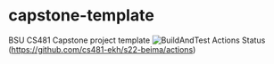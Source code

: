 # capstone-template
BSU CS481 Capstone project template
![BuildAndTest Actions Status](https://github.com/cs481-ekh/s22-beima/actions/workflows/beima.yaml/badge.svg)(https://github.com/cs481-ekh/s22-beima/actions)
